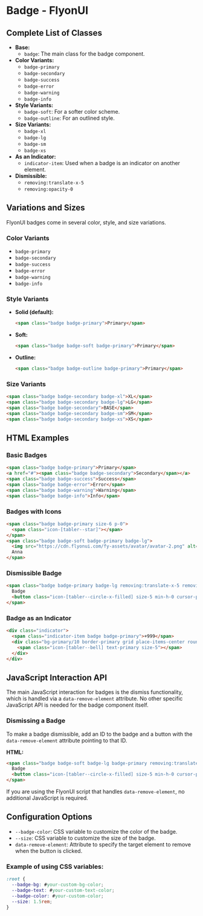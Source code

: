 # Badge - FlyonUI

## Complete List of Classes
- **Base:**
  - `badge`: The main class for the badge component.
- **Color Variants:**
  - `badge-primary`
  - `badge-secondary`
  - `badge-success`
  - `badge-error`
  - `badge-warning`
  - `badge-info`
- **Style Variants:**
  - `badge-soft`: For a softer color scheme.
  - `badge-outline`: For an outlined style.
- **Size Variants:**
  - `badge-xl`
  - `badge-lg`
  - `badge-sm`
  - `badge-xs`
- **As an Indicator:**
  - `indicator-item`: Used when a badge is an indicator on another element.
- **Dismissible:**
  - `removing:translate-x-5`
  - `removing:opacity-0`

## Variations and Sizes
FlyonUI badges come in several color, style, and size variations.

### Color Variants
- `badge-primary`
- `badge-secondary`
- `badge-success`
- `badge-error`
- `badge-warning`
- `badge-info`

### Style Variants
- **Solid (default):**
  ```html
  <span class="badge badge-primary">Primary</span>
  ```
- **Soft:**
  ```html
  <span class="badge badge-soft badge-primary">Primary</span>
  ```
- **Outline:**
  ```html
  <span class="badge badge-outline badge-primary">Primary</span>
  ```

### Size Variants
```html
<span class="badge badge-secondary badge-xl">XL</span>
<span class="badge badge-secondary badge-lg">LG</span>
<span class="badge badge-secondary">BASE</span>
<span class="badge badge-secondary badge-sm">SM</span>
<span class="badge badge-secondary badge-xs">XS</span>
```

## HTML Examples
### Basic Badges
```html
<span class="badge badge-primary">Primary</span>
<a href="#"><span class="badge badge-secondary">Secondary</span></a>
<span class="badge badge-success">Success</span>
<span class="badge badge-error">Error</span>
<span class="badge badge-warning">Warning</span>
<span class="badge badge-info">Info</span>
```

### Badges with Icons
```html
<span class="badge badge-primary size-6 p-0">
  <span class="icon-[tabler--star]"></span>
</span>
<span class="badge badge-soft badge-primary badge-lg">
  <img src="https://cdn.flyonui.com/fy-assets/avatar/avatar-2.png" alt="Anna" class="size-4.5 rounded-full"/>
  Anna
</span>
```

### Dismissible Badge
```html
<span class="badge badge-primary badge-lg removing:translate-x-5 removing:opacity-0 transition duration-300 ease-in-out" id="badge-1">
  Badge
  <button class="icon-[tabler--circle-x-filled] size-5 min-h-0 cursor-pointer px-0" data-remove-element="#badge-1" aria-label="Dismiss Button"></button>
</span>
```

### Badge as an Indicator
```html
<div class="indicator">
  <span class="indicator-item badge badge-primary">+999</span>
  <div class="bg-primary/10 border-primary grid place-items-center rounded-md border p-3">
    <span class="icon-[tabler--bell] text-primary size-5"></span>
  </div>
</div>
```

## JavaScript Interaction API
The main JavaScript interaction for badges is the dismiss functionality, which is handled via a `data-remove-element` attribute. No other specific JavaScript API is needed for the badge component itself.

### Dismissing a Badge
To make a badge dismissible, add an ID to the badge and a button with the `data-remove-element` attribute pointing to that ID.

**HTML:**
```html
<span class="badge badge-soft badge-lg badge-primary removing:translate-x-5 removing:opacity-0 transition duration-300 ease-in-out" id="badge-chip">
  Badge
  <button class="icon-[tabler--circle-x-filled] size-5 min-h-0 cursor-pointer px-0 opacity-70" data-remove-element="#badge-chip" aria-label="Close Button"></button>
</span>
```
If you are using the FlyonUI script that handles `data-remove-element`, no additional JavaScript is required.

## Configuration Options
- `--badge-color`: CSS variable to customize the color of the badge.
- `--size`: CSS variable to customize the size of the badge.
- `data-remove-element`: Attribute to specify the target element to remove when the button is clicked.

### Example of using CSS variables:
```css
:root {
  --badge-bg: #your-custom-bg-color;
  --badge-text: #your-custom-text-color;
  --badge-color: #your-custom-color;
  --size: 1.5rem;
}